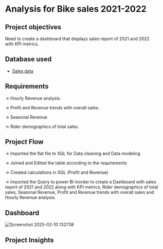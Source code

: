 # Analysis for Bike sales 2021-2022
## Project objectives
 Need to create a dashboard that displays sales report of 2021 and 2022 with KPI metrics.

## Database used
 - <a href = "https://github.com/Harivardhanan13/Projects-BA/tree/main/Dataset"> Sales data</a>
 

## Requirements

  -> Hourly Revenue analysis.
 
  -> Profit and Revenue trends with overall sales.

  -> Seasonal Revenue
 
  -> Rider demographics of total sales.

  ## Project Flow

 -> Imported the flat file to SQL for Data cleaning and Data modeling

 -> Joined and Edited the table according to the requirements

 -> Created calculations in SQL (Profit and Revenue)

 -> Imported the Query to power BI inorder to create a Dashboard with sales report of 2021 and 2022 along with KPI metrics, Rider demographics of total sales, Seasonal Revenue, Profit and Revenue trends with 
    overall sales and Hourly Revenue analysis.

   ## Dashboard
   ![Screenshot 2025-02-10 132738](https://github.com/user-attachments/assets/8fd37452-9e47-4cfb-9551-03062f4e200b)


   ## Project Insights
   
    
